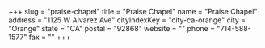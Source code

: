 +++
slug = "praise-chapel"
title = "Praise Chapel"
name = "Praise Chapel"
address = "1125 W Alvarez Ave"
cityIndexKey = "city-ca-orange"
city = "Orange"
state = "CA"
postal = "92868"
website = ""
phone = "714-588-1577"
fax = ""
+++
